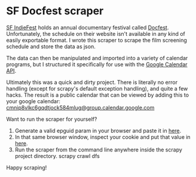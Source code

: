 SF Docfest scraper
===============

[SF IndieFest](http://sfindie.com/connect/) holds an annual documentary festival called [Docfest](http://sfindie.com/festivals/sf-docfest/). Unfortunately, the schedule on their website isn't available in any kind of easily exportable format. I wrote this scraper to scrape the film screening schedule and store the data as json.

The data can then be manipulated and imported into a variety of calendar programs, but I structured it specifically for use with the [Google Calendar API](https://gist.github.com/mcmguaba/5640569).

Ultimately this was a quick and dirty project. There is literally no error handling (except for scrapy's default exception handling), and quite a few hacks. The result is a public calendar that can be viewed by adding this to your google calendar:
cmnip8vlkc6gqdtjock584mlug@group.calendar.google.com

Want to run the scraper for yourself? 

1.  Generate a valid epguid param in your browser and paste it in [here](https://github.com/mcmguaba/docfest_scraper/blob/master/docfest/spiders/doc_screenings.py#L31). 
2.  In that same browser window, inspect your cookie and put that value in [here](https://github.com/mcmguaba/docfest_scraper/blob/master/docfest/spiders/doc_screenings.py#L48).
3.  Run the scraper from the command line anywhere inside the scrapy project directory.
            scrapy crawl dfs


Happy scraping!

